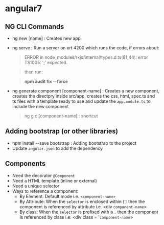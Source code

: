 # angular7

## NG CLI Commands

- ng new [name] :  Creates new app
- ng serve : Run a server on ort 4200 which runs the code, if errors about:
    > ERROR in node_modules/rxjs/internal/types.d.ts(81,44): error TS1005: ';' expected.
    
    > then run:

    > **npm audit fix --force**
    
- ng generate component [component-name] : Creates a new component, creates the directpry inside src/app, creates the 
css, html, spec.ts and ts files with a template ready to use and update the `app.module.ts` to include the new component
    > ng g c [component-name] : shortcut
    
## Adding bootstrap (or other libraries)
 
- npm install --save bootstrap : Adding bootstrap to the project
- Update `angular.json` to add the dependency
 
 ## Components
 
 - Need the decorator `@Component`
 - Need a HTML template (inline or external)
 - Need a unique selector
 - Ways to reference a component:
   * By Element: Default mode i.e. `<component-name>`
   * By Attribute: When the `selector` is enclosed within `[]` then the component is referenced by attribute i.e. <div `component-name`>
   * By class: When the `selector` is prefixed with a `.` then the component is referenced by class i.e. <div class = '`component-name`>


